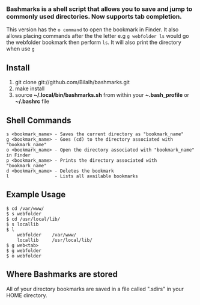 ### Bashmarks is a shell script that allows you to save and jump to commonly used directories. Now supports tab completion.

This version has the `o command` to open the bookmark in Finder.
It also allows placing commands after the the letter e.g `g webfolder ls` would go the webfolder bookmark then perform `ls`.  It will also print the directory when use `g` 

## Install

1. git clone git://github.com/Bilalh/bashmarks.git
2. make install
3. source **~/.local/bin/bashmarks.sh** from within your **~.bash\_profile** or **~/.bashrc** file

## Shell Commands

    s <bookmark_name> - Saves the current directory as "bookmark_name"
    g <bookmark_name> - Goes (cd) to the directory associated with "bookmark_name"
    o <bookmark_name> - Open the directory associated with "bookmark_name" in Finder
    p <bookmark_name> - Prints the directory associated with "bookmark_name"
    d <bookmark_name> - Deletes the bookmark
    l                 - Lists all available bookmarks
    
## Example Usage

    $ cd /var/www/
    $ s webfolder
    $ cd /usr/local/lib/
    $ s locallib
    $ l
        webfolder    /var/www/
        locallib     /usr/local/lib/
    $ g web<tab>
    $ g webfolder
	$ o webfolder 

## Where Bashmarks are stored
    
All of your directory bookmarks are saved in a file called ".sdirs" in your HOME directory.
